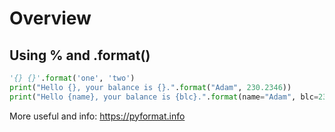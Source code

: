 # Overview

## Using % and .format()

```python
'{} {}'.format('one', 'two')
print("Hello {}, your balance is {}.".format("Adam", 230.2346))
print("Hello {name}, your balance is {blc}.".format(name="Adam", blc=230.2346))
```
More useful and info: https://pyformat.info
